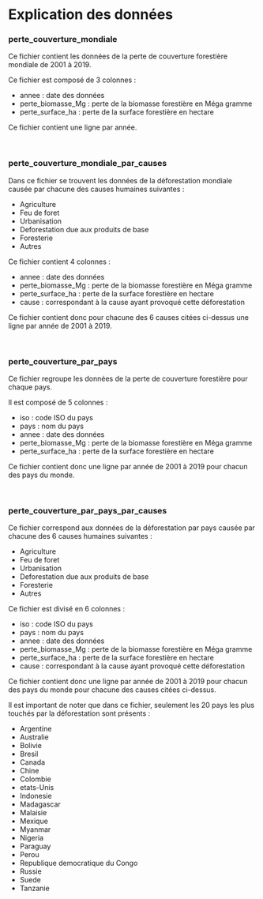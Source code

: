 # Explication des données


### perte_couverture_mondiale
Ce fichier contient les données de la perte de couverture forestière mondiale de 2001 à 2019.

Ce fichier est composé de 3 colonnes :
- annee : date des données
- perte_biomasse_Mg : perte de la biomasse forestière en Méga gramme
- perte_surface_ha : perte de la surface forestière en hectare

Ce fichier contient une ligne par année.

<br>

### perte_couverture_mondiale_par_causes
Dans ce fichier se trouvent les données de la déforestation mondiale causée par chacune des causes humaines suivantes :
- Agriculture
- Feu de foret
- Urbanisation
- Deforestation due aux produits de base
- Foresterie
- Autres

Ce fichier contient 4 colonnes :
- annee : date des données
- perte_biomasse_Mg : perte de la biomasse forestière en Méga gramme
- perte_surface_ha : perte de la surface forestière en hectare
- cause : correspondant à la cause ayant provoqué cette déforestation

Ce fichier contient donc pour chacune des 6 causes citées ci-dessus une ligne par année de 2001 à 2019.

<br>

### perte_couverture_par_pays
Ce fichier regroupe les données de la perte de couverture forestière pour chaque pays.

Il est composé de 5 colonnes :
- iso : code ISO du pays
- pays : nom du pays
- annee : date des données
- perte_biomasse_Mg : perte de la biomasse forestière en Méga gramme
- perte_surface_ha : perte de la surface forestière en hectare

Ce fichier contient donc une ligne par année de 2001 à 2019 pour chacun des pays du monde.

<br>

### perte_couverture_par_pays_par_causes
Ce fichier correspond aux données de la déforestation par pays causée par chacune des 6 causes humaines suivantes :
- Agriculture
- Feu de foret
- Urbanisation
- Deforestation due aux produits de base
- Foresterie
- Autres

Ce fichier est divisé en 6 colonnes :
- iso : code ISO du pays
- pays : nom du pays
- annee : date des données
- perte_biomasse_Mg : perte de la biomasse forestière en Méga gramme
- perte_surface_ha : perte de la surface forestière en hectare
- cause : correspondant à la cause ayant provoqué cette déforestation

Ce fichier contient donc une ligne par année de 2001 à 2019 pour chacun des pays du monde pour chacune des causes citées ci-dessus.

Il est important de noter que dans ce fichier, seulement les 20 pays les plus touchés par la déforestation sont présents : 
- Argentine
- Australie
- Bolivie
- Bresil
- Canada
- Chine
- Colombie
- etats-Unis
- Indonesie
- Madagascar
- Malaisie
- Mexique
- Myanmar
- Nigeria
- Paraguay
- Perou
- Republique democratique du Congo
- Russie
- Suede
- Tanzanie

